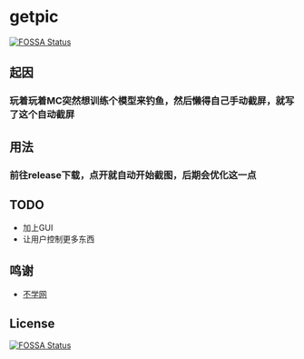 # getpic
[![FOSSA Status](https://app.fossa.com/api/projects/git%2Bgithub.com%2F0x002500%2Fgetpic.svg?type=shield)](https://app.fossa.com/projects/git%2Bgithub.com%2F0x002500%2Fgetpic?ref=badge_shield)

## 起因
### 玩着玩着MC突然想训练个模型来钓鱼，然后懒得自己手动截屏，就写了这个自动截屏

## 用法
### 前往release下载，点开就自动开始截图，后期会优化这一点

## TODO
- 加上GUI
- 让用户控制更多东西

## 鸣谢
- [不学网](https://blog.noxue.com/tutorial/550732e326a247a3a4ea7796a86e5c15.html)

## License
[![FOSSA Status](https://app.fossa.com/api/projects/git%2Bgithub.com%2F0x002500%2Fgetpic.svg?type=large)](https://app.fossa.com/projects/git%2Bgithub.com%2F0x002500%2Fgetpic?ref=badge_large)